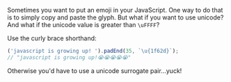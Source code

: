 Sometimes you want to put an emoji in your JavaScript. One way to do that is to simply copy and paste the glyph. But what if you want to use unicode? And what if the unicode value is greater than `\uFFFF`?

Use the curly brace shorthand:

```js
('javascript is growing up! ').padEnd(35, `\u{1f62d}`);
// "javascript is growing up!😭😭😭😭😭"
```
Otherwise you'd have to use a unicode surrogate pair...yuck!
